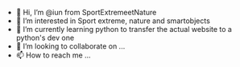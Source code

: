 - 👋 Hi, I’m @iun from SportExtremeetNature
- 👀 I’m interested in Sport extreme, nature and smartobjects
- 🌱 I’m currently learning python to transfer the actual website to a python's dev one
- 💞️ I’m looking to collaborate on ...
- 📫 How to reach me ...

<!---
iun/iunsen is a ✨ special ✨ repository because its `README.md` (this file) appears on your GitHub profile.
You can click the Preview link to take a look at your changes.
--->
